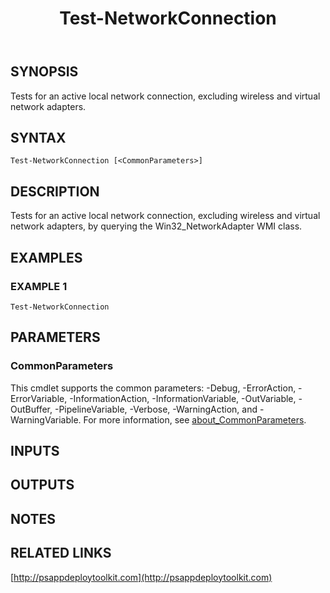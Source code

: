 ﻿---
title: Test-NetworkConnection
editLink: false
isShowComments: false
external help file: PSAppDeployToolkit-help.xml
Module Name: PSAppDeployToolkit
online version: http://psappdeploytoolkit.com
schema: 2.0.0
---

## SYNOPSIS
Tests for an active local network connection, excluding wireless and virtual network adapters.

## SYNTAX

```
Test-NetworkConnection [<CommonParameters>]
```

## DESCRIPTION
Tests for an active local network connection, excluding wireless and virtual network adapters, by querying the Win32_NetworkAdapter WMI class.

## EXAMPLES

### EXAMPLE 1
```
Test-NetworkConnection
```

## PARAMETERS

### CommonParameters
This cmdlet supports the common parameters: -Debug, -ErrorAction, -ErrorVariable, -InformationAction, -InformationVariable, -OutVariable, -OutBuffer, -PipelineVariable, -Verbose, -WarningAction, and -WarningVariable. For more information, see [about_CommonParameters](http://go.microsoft.com/fwlink/?LinkID=113216).

## INPUTS

## OUTPUTS

## NOTES

## RELATED LINKS

[http://psappdeploytoolkit.com](http://psappdeploytoolkit.com)

